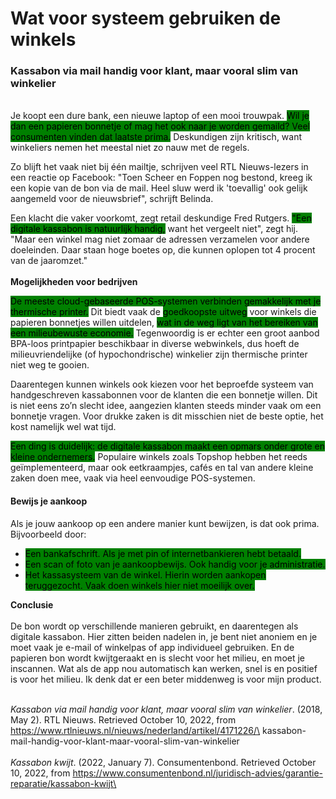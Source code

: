 # Wat voor systeem gebruiken de winkels

### Kassabon via mail handig voor klant, maar vooral slim van winkelier

\
Je koopt een dure bank, een nieuwe laptop of een mooi trouwpak. <mark style="background-color:green;">Wil je dan een papieren bonnetje of mag het ook naar je worden gemaild? Veel consumenten vinden dat laatste prima.</mark> Deskundigen zijn kritisch, want winkeliers nemen het meestal niet zo nauw met de regels.

Zo blijft het vaak niet bij één mailtje, schrijven veel RTL Nieuws-lezers in een reactie op Facebook: "Toen Scheer en Foppen nog bestond, kreeg ik een kopie van de bon via de mail. Heel sluw werd ik 'toevallig' ook gelijk aangemeld voor de nieuwsbrief", schrijft Belinda.

Een klacht die vaker voorkomt, zegt retail deskundige Fred Rutgers. <mark style="background-color:green;">"Een digitale kassabon is natuurlijk handig,</mark> want het vergeelt niet", zegt hij. "Maar een winkel mag niet zomaar de adressen verzamelen voor andere doeleinden. Daar staan hoge boetes op, die kunnen oplopen tot 4 procent van de jaaromzet."\
\
**Mogelijkheden voor bedrijven**

<mark style="background-color:green;">De meeste cloud-gebaseerde POS-systemen verbinden gemakkelijk met je thermische printer.</mark> Dit biedt vaak de <mark style="background-color:green;">goedkoopste uitweg</mark> voor winkels die papieren bonnetjes willen uitdelen, <mark style="background-color:green;">wat in de weg ligt van het bereiken van een milieubewuste economie.</mark> Tegenwoordig is er echter een groot aanbod BPA-loos printpapier beschikbaar in diverse webwinkels, dus hoeft de milieuvriendelijke (of hypochondrische) winkelier zijn thermische printer niet weg te gooien.

Daarentegen kunnen winkels ook kiezen voor het beproefde systeem van handgeschreven kassabonnen voor de klanten die een bonnetje willen. Dit is niet eens zo’n slecht idee, aangezien klanten steeds minder vaak om een bonnetje vragen. Voor drukke zaken is dit misschien niet de beste optie, het kost namelijk wel wat tijd.

<mark style="background-color:green;">Een ding is duidelijk: de digitale kassabon maakt een opmars onder grote en kleine ondernemers.</mark> Populaire winkels zoals Topshop hebben het reeds geïmplementeerd, maar ook eetkraampjes, cafés en tal van andere kleine zaken doen mee, vaak via heel eenvoudige POS-systemen.

#### Bewijs je aankoop

Als je jouw aankoop op een andere manier kunt bewijzen, is dat ook prima. Bijvoorbeeld door:

* <mark style="background-color:green;">Een bankafschrift. Als je met pin of internetbankieren hebt betaald.</mark>
* <mark style="background-color:green;">Een scan of foto van je aankoopbewijs. Ook handig voor je administratie.</mark>
* <mark style="background-color:green;">Het kassasysteem van de winkel. Hierin worden aankopen teruggezocht. Vaak doen winkels hier niet moeilijk over.</mark>

**Conclusie**\
\
De bon wordt op verschillende manieren gebruikt, en daarentegen als digitale kassabon. Hier zitten beiden nadelen in, je bent niet anoniem en je moet vaak je e-mail of winkelpas of app individueel gebruiken. En de papieren bon wordt kwijtgeraakt en is slecht voor het milieu, en moet je inscannen. Wat als de app nou automatisch kan werken, snel is en positief is voor het milieu. Ik denk dat er een beter middenweg is voor mijn product.



\
_Kassabon via mail handig voor klant, maar vooral slim van winkelier_. (2018, May 2). RTL Nieuws. Retrieved October 10, 2022, from https://www.rtlnieuws.nl/nieuws/nederland/artikel/4171226/\
kassabon-mail-handig-voor-klant-maar-vooral-slim-van-winkelier\
\
_Kassabon kwijt_. (2022, January 7). Consumentenbond. Retrieved October 10, 2022, from https://www.consumentenbond.nl/juridisch-advies/garantie-reparatie/kassabon-kwijt\
